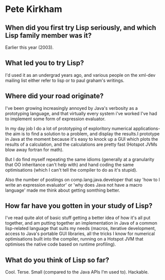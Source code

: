 # Pete Kirkham

## When did you first try Lisp seriously, and which Lisp family member was it?

Earlier this year (2003).

## What led you to try Lisp?

I'd used it as an undergrad years ago, and various people on the
xml-dev mailing list either refer to lisp or to paul graham's
writings.

## Where did your road originate?

I've been growing increasingly annoyed by Java's verbosity as a
prototyping language, and that virtually every system i've worked I've
had to implement some form of expression evaluator.

In my day job I do a lot of prototyping of exploritory numerical
applications- the aim is to find a solution to a problem, and display
the results.I prototype in Java at the moment because it's easy to
knock up a GUI which plots the results of a calculation, and the
calculations are pretty fast (Hotspot JVMs blow away fortran for
math).

But I do find myself repeating the same idioms (generally at a
granularity that OO inheritance can't help with) and hand coding the
same optimisations (which I can't tell the compiler to do as it's
stupid).

Also the number of postings on comp.lang.java.developer that say 'how
to I write an expression evaluator' or 'why does Java not have a macro
language' made me think about getting somthing better.

## How far have you gotten in your study of Lisp?

I've read quite alot of basic stuff getting a better idea of how it's
all put together, and am putting together an implementation in Java of
a common lisp-related language that suits my needs (macros, iterative
development, access to Java's portable GUI libraries, all the tricks I
know for numerical optimisations built into the compiler, running on a
Hotspot JVM that optimises the native code based on runtime
profiling).

## What do you think of Lisp so far?

Cool. Terse. Small (compared to the Java APIs I'm used to). Hackable.

